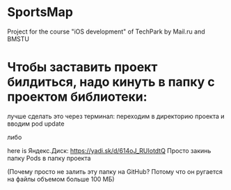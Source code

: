 # SportsMap

Project for the course "iOS development" of TechPark by Mail.ru and BMSTU

# Чтобы заставить проект билдиться, надо кинуть в папку с проектом библиотеки:
лучше сделать это через терминал: переходим в директорию проекта и вводим pod update

либо

here is Яндекс.Диск: https://yadi.sk/d/614oJ_RUIotdtQ
Просто закинь папку Pods в папку проекта

(Почему просто не залить эту папку на GitHub? Потому что он ругается на файлы объемом больше 100 МБ)
